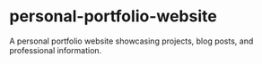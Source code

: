 # personal-portfolio-website
A personal portfolio website showcasing projects, blog posts, and professional information.

